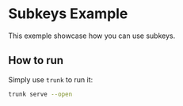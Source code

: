 # Subkeys Example

This exemple showcase how you can use subkeys.

## How to run

Simply use `trunk` to run it:

```bash
trunk serve --open
```
